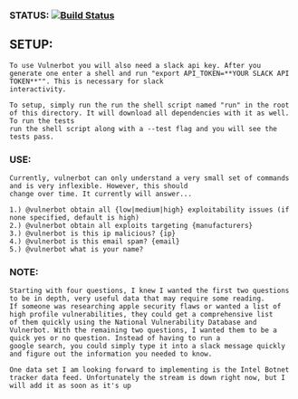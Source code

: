 
### STATUS: [![Build Status](https://travis-ci.org/crw5996/slackbot-vulnerbot.svg?branch=master)](https://travis-ci.org/crw5996/slackbot-vulnerbot)	

## SETUP: 

	To use Vulnerbot you will also need a slack api key. After you generate one enter a shell and run "export API_TOKEN=**YOUR SLACK API TOKEN**"". This is necessary for slack
	interactivity. 

	To setup, simply run the run the shell script named "run" in the root of this directory. It will download all dependencies with it as well. To run the tests
	run the shell script along with a --test flag and you will see the tests pass. 

### USE:
	Currently, vulnerbot can only understand a very small set of commands and is very inflexible. However, this should
	change over time. It currently will answer...
	
	1.) @vulnerbot obtain all {low|medium|high} exploitability issues (if none specified, default is high)
	2.) @vulnerbot obtain all exploits targeting {manufacturers}
	3.) @vulnerbot is this ip malicious? {ip}
	4.) @vulnerbot is this email spam? {email}
	5.) @vulnerbot what is your name? 

### NOTE:
	Starting with four questions, I knew I wanted the first two questions to be in depth, very useful data that may require some reading. 
	If someone was researching apple security flaws or wanted a list of high profile vulnerabilities, they could get a comprehensive list 
	of them quickly using the National Vulnerability Database and Vulnerbot. With the remaining two questions, I wanted them to be a quick yes or no question. Instead of having to run a 
	google search, you could simply type it into a slack message quickly and figure out the information you needed to know. 

	One data set I am looking forward to implementing is the Intel Botnet tracker data feed. Unfortunately the stream is down right now, but I 
	will add it as soon as it's up


